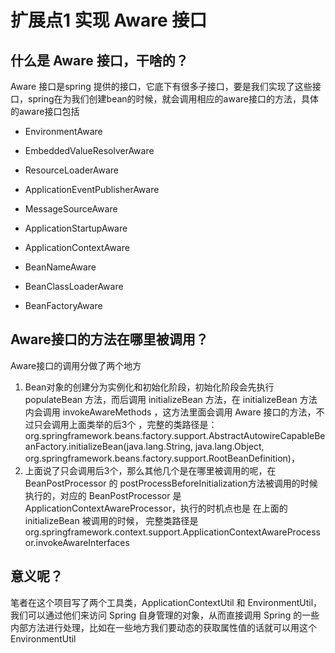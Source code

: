 # 扩展点1 实现 Aware 接口
## 什么是 Aware 接口，干啥的？
Aware 接口是spring 提供的接口，它底下有很多子接口，要是我们实现了这些接口，spring在为我们创建bean的时候，就会调用相应的aware接口的方法，具体的aware接口包括
* EnvironmentAware
* EmbeddedValueResolverAware
* ResourceLoaderAware
* ApplicationEventPublisherAware
* MessageSourceAware
* ApplicationStartupAware
* ApplicationContextAware

* BeanNameAware
* BeanClassLoaderAware
* BeanFactoryAware

## Aware接口的方法在哪里被调用？
Aware接口的调用分做了两个地方
1. Bean对象的创建分为实例化和初始化阶段，初始化阶段会先执行 populateBean 方法，而后调用 initializeBean 方法，在 initializeBean 方法内会调用 invokeAwareMethods ，这方法里面会调用 Aware 接口的方法，不过只会调用上面类举的后3个 ，完整的类路径是：org.springframework.beans.factory.support.AbstractAutowireCapableBeanFactory.initializeBean(java.lang.String, java.lang.Object, org.springframework.beans.factory.support.RootBeanDefinition)，
2. 上面说了只会调用后3个，那么其他几个是在哪里被调用的呢，在 BeanPostProcessor 的 postProcessBeforeInitialization方法被调用的时候执行的，对应的 BeanPostProcessor 是 ApplicationContextAwareProcessor，执行的时机点也是 在上面的 initializeBean 被调用的时候， 完整类路径是 org.springframework.context.support.ApplicationContextAwareProcessor.invokeAwareInterfaces

## 意义呢？
笔者在这个项目写了两个工具类，ApplicationContextUtil 和 EnvironmentUtil，我们可以通过他们来访问 Spring 自身管理的对象，从而直接调用 Spring 的一些内部方法进行处理，比如在一些地方我们要动态的获取属性值的话就可以用这个 EnvironmentUtil
